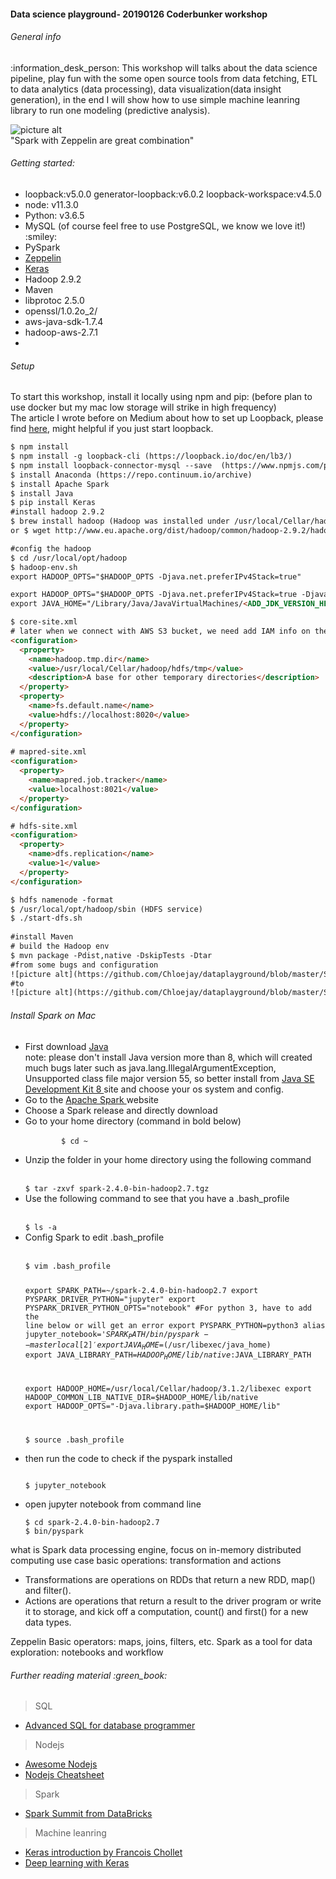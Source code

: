 <h4><strong>Data science playground- 20190126 Coderbunker workshop</strong></h4> 
<h6> General info</h6> :information_desk_person: 
This workshop will talks about the data science pipeline, play fun with the some open source tools from data fetching, ETL to data analytics (data processing), data visualization(data insight generation), in the end I will show how to use simple machine leanring library to run one modeling (predictive analysis).  

![picture alt](https://pbs.twimg.com/media/DYaocvHU8AAIYYW.jpg)  
"Spark with Zeppelin are great combination" 

<h6> Getting started: </h6> 
<ul>
	<li>loopback:v5.0.0 generator-loopback:v6.0.2 loopback-workspace:v4.5.0 </li>
	<li>node: v11.3.0 </li>
	<li>Python: v3.6.5</li>
	<li>MySQL (of course feel free to use PostgreSQL, we know we love it!) :smiley:</li>
	<Li>PySpark</li>
	<Li><a href= 'https://zeppelin.apache.org/docs/0.6.0/install/install.html'>Zeppelin</a></li>
	<li><a href='https://pypi.org/project/Keras/'>Keras</a></li> 
	<li>Hadoop 2.9.2</li> 
	<li>Maven</li>  
	<li>libprotoc 2.5.0</li>
	<li>openssl/1.0.2o_2/</li> 
	<li>aws-java-sdk-1.7.4</li>
	<li>hadoop-aws-2.7.1<li> 
</ul> 

<h6>Setup </h6>
To start this workshop, install it locally using npm and pip: (before plan to use docker but my mac low storage will strike in high frequency)</br> 
The article I wrote before on Medium about how to set up Loopback, please find <a href= https://medium.com/@chloejiy/use-nodejs-loopback-for-the-fullstack-engineering-a0e470c8f801'>here</a>, might helpful if you just start loopback.   

```html 
$ npm install
$ npm install -g loopback-cli (https://loopback.io/doc/en/lb3/) 
$ npm install loopback-connector-mysql --save  (https://www.npmjs.com/package/loopback-connector-mysql) 
$ install Anaconda (https://repo.continuum.io/archive)
$ install Apache Spark 
$ install Java 
$ pip install Keras  
#install hadoop 2.9.2  
$ brew install hadoop (Hadoop was installed under /usr/local/Cellar/hadoop) 
or $ wget http://www.eu.apache.org/dist/hadoop/common/hadoop-2.9.2/hadoop-2.9.2-src.tar.gz (I recommend this one, otherwise there are so much bugs after when we build the env with Hadoop) 

#config the hadoop 
$ cd /usr/local/opt/hadoop
$ hadoop-env.sh 
export HADOOP_OPTS="$HADOOP_OPTS -Djava.net.preferIPv4Stack=true" 

export HADOOP_OPTS="$HADOOP_OPTS -Djava.net.preferIPv4Stack=true -Djava.security.krb5.realm= -Djava.security.krb5.kdc="
export JAVA_HOME="/Library/Java/JavaVirtualMachines/<ADD_JDK_VERSION_HERE>/Contents/Home" 

$ core-site.xml 
# later when we connect with AWS S3 bucket, we need add IAM info on the property 
<configuration>
  <property>
    <name>hadoop.tmp.dir</name>
    <value>/usr/local/Cellar/hadoop/hdfs/tmp</value>
    <description>A base for other temporary directories</description>             
  </property>
  <property>
    <name>fs.default.name</name>
    <value>hdfs://localhost:8020</value>
  </property>
</configuration>
	
# mapred-site.xml 
<configuration>
  <property>
    <name>mapred.job.tracker</name>
    <value>localhost:8021</value>
  </property>
</configuration>

# hdfs-site.xml 
<configuration>
  <property>
    <name>dfs.replication</name>
    <value>1</value>
  </property>
</configuration>

$ hdfs namenode -format 
$ /usr/local/opt/hadoop/sbin (HDFS service) 
$ ./start-dfs.sh 
	
#install Maven 
# build the Hadoop env 
$ mvn package -Pdist,native -DskipTests -Dtar 
#from some bugs and configuration 
![picture alt](https://github.com/Chloejay/dataplayground/blob/master/Screen%20Shot%202019-07-03%20at%2020.59.51.png?raw=true) 
#to  
![picture alt](https://github.com/Chloejay/dataplayground/blob/master/Screen%20Shot%202019-07-03%20at%2021.41.46.png?raw=true) 
``` 
<h6>Install Spark on Mac</h6>
<ul> 
	<li>First download <a href= 'https://www.oracle.com/technetwork/java/javase/downloads/jdk8-downloads-2133151.html'>Java</a> </li>
	note: please don't install Java version more than 8, which will created much bugs later such as java.lang.IllegalArgumentException, Unsupported class file major version 55, so better install from <a href= 'https://www.oracle.com/technetwork/java/javase/downloads/jdk8-downloads-2133151.html'>Java SE Development Kit 8 </a>site and choose your os system and config.  
	<li>Go to the <a href= 'http://spark.apache.org/downloads.html'>Apache Spark </a> website  </li>
	<li>Choose a Spark release and directly download </li>
	<li>Go to your home directory (command in bold below) <br /> 
        <code>
        $ cd ~
	</code> 
	  </li> 
	<li>Unzip the folder in your home directory using the following command </li> <br /> 
<code> 
$ tar -zxvf spark-2.4.0-bin-hadoop2.7.tgz
</code> 
	<li>Use the following command to see that you have a .bash_profile</li> <br /> 
<code>
$ ls -a
</code> 
	<li>Config Spark to edit .bash_profile </li> <br /> 
<code > 
$ vim .bash_profile 
	
export SPARK_PATH=~/spark-2.4.0-bin-hadoop2.7
export PYSPARK_DRIVER_PYTHON="jupyter" 
export PYSPARK_DRIVER_PYTHON_OPTS="notebook" 
#For python 3, have to add the line below or will get an error export PYSPARK_PYTHON=python3 
alias jupyter_notebook='$SPARK_PATH/bin/pyspark --master local[2]'
export JAVA_HOME=$(/usr/libexec/java_home)
export JAVA_LIBRARY_PATH=$HADOOP_HOME/lib/native:$JAVA_LIBRARY_PATH

export HADOOP_HOME=/usr/local/Cellar/hadoop/3.1.2/libexec
export HADOOP_COMMON_LIB_NATIVE_DIR=$HADOOP_HOME/lib/native
export HADOOP_OPTS="-Djava.library.path=$HADOOP_HOME/lib" 

$ source .bash_profile 
</code> 
	<li>then run the code to check if the pyspark installed </li> 
<code>  
$ jupyter_notebook 
</code>
<li>open jupyter notebook from command line </li>
<code>
$ cd spark-2.4.0-bin-hadoop2.7 
$ bin/pyspark 
</code>
</ul>  

what is Spark 
data processing engine, focus on in-memory distributed computing use case 
basic operations: transformation and actions
- Transformations are operations on RDDs that return a new RDD, map() and filter(). 
- Actions are operations that return a result to the driver program or write it to storage, and kick off a computation, count() and first() for a new data types. 

Zeppelin 
Basic operators: maps, joins, filters, etc.
Spark as a tool for data exploration: notebooks and workflow 

<h6>Further reading material :green_book:</h6>  
<blockquote> SQL </blockquote>  
<ul>
	<li><a href='https://kva.es/Rampant-Tech-Press/Advanced.SQL.Database.Programmers.Handbook.pdf'>Advanced SQL for database programmer</a></li> 
</ul>
<blockquote>Nodejs  </blockquote> 
<ul>
	<li><a href='https://github.com/sindresorhus/awesome-nodejs'>Awesome Nodejs</a></li>  
	<li><a href= 'https://github.com/LeCoupa/awesome-cheatsheets/blob/master/backend/node.js'>Nodejs Cheatsheet</a></li> 
</ul>
<blockquote>Spark </blockquote> 
<ul>
	<li><a href='http://stanford.edu/~rezab/slides/sparksummit2015/lec2.pdf'>Spark Summit from DataBricks</a></li> 
</ul>
<blockquote>Machine leanring </blockquote> 
<ul>
	<li><a href= 'https://web.stanford.edu/class/cs20si/lectures/march9guestlecture.pdf'>Keras introduction by Francois Chollet</a></li>
	<li><a href='http://www.zhanjunlang.com/resources/tutorial/Deep%20Learning%20with%20Keras.pdf'>Deep learning with Keras</a></li> 
</ul>  
